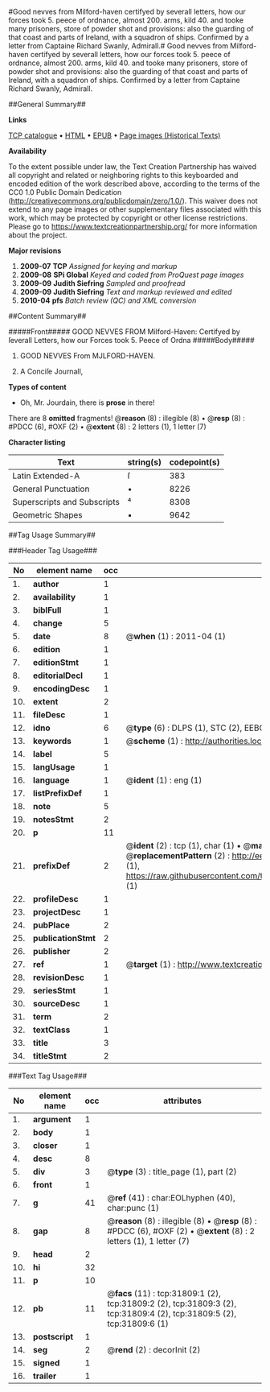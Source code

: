 #Good nevves from Milford-haven certifyed by severall letters, how our forces took 5. peece of ordnance, almost 200. arms, kild 40. and tooke many prisoners, store of powder shot and provisions: also the guarding of that coast and parts of Ireland, with a squadron of ships. Confirmed by a letter from Captaine Richard Swanly, Admirall.#
Good nevves from Milford-haven certifyed by severall letters, how our forces took 5. peece of ordnance, almost 200. arms, kild 40. and tooke many prisoners, store of powder shot and provisions: also the guarding of that coast and parts of Ireland, with a squadron of ships. Confirmed by a letter from Captaine Richard Swanly, Admirall.

##General Summary##

**Links**

[TCP catalogue](http://www.ota.ox.ac.uk/tcp/)  • 
[HTML](http://tei.it.ox.ac.uk/tcp/Texts-HTML/free/A41/A41411.html)  • 
[EPUB](http://tei.it.ox.ac.uk/tcp/Texts-EPUB/free/A41/A41411.epub) • 
[Page images (Historical Texts)](https://historicaltexts.jisc.ac.uk/eebo-99827391e)

**Availability**

To the extent possible under law, the Text Creation Partnership has waived all copyright and related or neighboring rights to this keyboarded and encoded edition of the work described above, according to the terms of the CC0 1.0 Public Domain Dedication (http://creativecommons.org/publicdomain/zero/1.0/). This waiver does not extend to any page images or other supplementary files associated with this work, which may be protected by copyright or other license restrictions. Please go to https://www.textcreationpartnership.org/ for more information about the project.

**Major revisions**

1. __2009-07__ __TCP__ *Assigned for keying and markup*
1. __2009-08__ __SPi Global__ *Keyed and coded from ProQuest page images*
1. __2009-09__ __Judith Siefring__ *Sampled and proofread*
1. __2009-09__ __Judith Siefring__ *Text and markup reviewed and edited*
1. __2010-04__ __pfs__ *Batch review (QC) and XML conversion*

##Content Summary##

#####Front#####
GOOD NEVVES FROM Milford-Haven: Certifyed by ſeverall Letters,
how our Forces took 5. Peece of Ordna
#####Body#####

1. GOOD NEVVES From MJLFORD-HAVEN.

1. A Conciſe Journall,

**Types of content**

  * Oh, Mr. Jourdain, there is **prose** in there!

There are 8 **omitted** fragments! 
 @__reason__ (8) : illegible (8)  •  @__resp__ (8) : #PDCC (6), #OXF (2)  •  @__extent__ (8) : 2 letters (1), 1 letter (7)

**Character listing**


|Text|string(s)|codepoint(s)|
|---|---|---|
|Latin Extended-A|ſ|383|
|General Punctuation|•|8226|
|Superscripts             and Subscripts|⁴|8308|
|Geometric Shapes|▪|9642|

##Tag Usage Summary##

###Header Tag Usage###

|No|element name|occ|attributes|
|---|---|---|---|
|1.|__author__|1||
|2.|__availability__|1||
|3.|__biblFull__|1||
|4.|__change__|5||
|5.|__date__|8| @__when__ (1) : 2011-04 (1)|
|6.|__edition__|1||
|7.|__editionStmt__|1||
|8.|__editorialDecl__|1||
|9.|__encodingDesc__|1||
|10.|__extent__|2||
|11.|__fileDesc__|1||
|12.|__idno__|6| @__type__ (6) : DLPS (1), STC (2), EEBO-CITATION (1), PROQUEST (1), VID (1)|
|13.|__keywords__|1| @__scheme__ (1) : http://authorities.loc.gov/ (1)|
|14.|__label__|5||
|15.|__langUsage__|1||
|16.|__language__|1| @__ident__ (1) : eng (1)|
|17.|__listPrefixDef__|1||
|18.|__note__|5||
|19.|__notesStmt__|2||
|20.|__p__|11||
|21.|__prefixDef__|2| @__ident__ (2) : tcp (1), char (1)  •  @__matchPattern__ (2) : ([0-9\-]+):([0-9IVX]+) (1), (.+) (1)  •  @__replacementPattern__ (2) : http://eebo.chadwyck.com/downloadtiff?vid=$1&page=$2 (1), https://raw.githubusercontent.com/textcreationpartnership/Texts/master/tcpchars.xml#$1 (1)|
|22.|__profileDesc__|1||
|23.|__projectDesc__|1||
|24.|__pubPlace__|2||
|25.|__publicationStmt__|2||
|26.|__publisher__|2||
|27.|__ref__|1| @__target__ (1) : http://www.textcreationpartnership.org/docs/. (1)|
|28.|__revisionDesc__|1||
|29.|__seriesStmt__|1||
|30.|__sourceDesc__|1||
|31.|__term__|2||
|32.|__textClass__|1||
|33.|__title__|3||
|34.|__titleStmt__|2||


###Text Tag Usage###

|No|element name|occ|attributes|
|---|---|---|---|
|1.|__argument__|1||
|2.|__body__|1||
|3.|__closer__|1||
|4.|__desc__|8||
|5.|__div__|3| @__type__ (3) : title_page (1), part (2)|
|6.|__front__|1||
|7.|__g__|41| @__ref__ (41) : char:EOLhyphen (40), char:punc (1)|
|8.|__gap__|8| @__reason__ (8) : illegible (8)  •  @__resp__ (8) : #PDCC (6), #OXF (2)  •  @__extent__ (8) : 2 letters (1), 1 letter (7)|
|9.|__head__|2||
|10.|__hi__|32||
|11.|__p__|10||
|12.|__pb__|11| @__facs__ (11) : tcp:31809:1 (2), tcp:31809:2 (2), tcp:31809:3 (2), tcp:31809:4 (2), tcp:31809:5 (2), tcp:31809:6 (1)|
|13.|__postscript__|1||
|14.|__seg__|2| @__rend__ (2) : decorInit (2)|
|15.|__signed__|1||
|16.|__trailer__|1||
